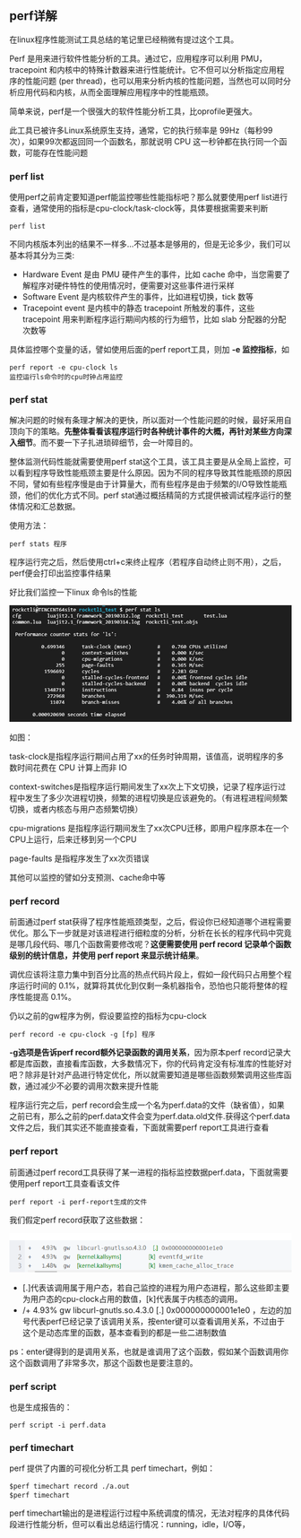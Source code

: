 ## perf详解
在linux程序性能测试工具总结的笔记里已经稍微有提过这个工具。

Perf 是用来进行软件性能分析的工具。通过它，应用程序可以利用 PMU，tracepoint 和内核中的特殊计数器来进行性能统计。它不但可以分析指定应用程序的性能问题 (per thread)，也可以用来分析内核的性能问题，当然也可以同时分析应用代码和内核，从而全面理解应用程序中的性能瓶颈。

简单来说，perf是一个很强大的软件性能分析工具，比oprofile更强大。

此工具已被许多Linux系统原生支持，通常，它的执行频率是 99Hz（每秒99次），如果99次都返回同一个函数名，那就说明 CPU 这一秒钟都在执行同一个函数，可能存在性能问题

### perf list
使用perf之前肯定要知道perf能监控哪些性能指标吧？那么就要使用perf list进行查看，通常使用的指标是cpu-clock/task-clock等，具体要根据需要来判断

```
perf list
```

不同内核版本列出的结果不一样多…不过基本是够用的，但是无论多少，我们可以基本将其分为三类:

 - Hardware Event 是由 PMU 硬件产生的事件，比如 cache 命中，当您需要了解程序对硬件特性的使用情况时，便需要对这些事件进行采样
 - Software Event 是内核软件产生的事件，比如进程切换，tick 数等
 - Tracepoint event 是内核中的静态 tracepoint 所触发的事件，这些 tracepoint 用来判断程序运行期间内核的行为细节，比如 slab 分配器的分配次数等

具体监控哪个变量的话，譬如使用后面的perf report工具，则加 **-e 监控指标**，如

```
perf report -e cpu-clock ls
监控运行ls命令时的cpu时钟占用监控
```

### perf stat
解决问题的时候有条理才解决的更快，所以面对一个性能问题的时候，最好采用自顶向下的策略。**先整体看看该程序运行时各种统计事件的大概，再针对某些方向深入细节**。而不要一下子扎进琐碎细节，会一叶障目的。

整体监测代码性能就需要使用perf stat这个工具，该工具主要是从全局上监控，可以看到程序导致性能瓶颈主要是什么原因。因为不同的程序导致其性能瓶颈的原因不同，譬如有些程序慢是由于计算量大，而有些程序是由于频繁的I/O导致性能瓶颈，他们的优化方式不同。perf stat通过概括精简的方式提供被调试程序运行的整体情况和汇总数据。

使用方法：

```
perf stats 程序
```

程序运行完之后，然后使用ctrl+c来终止程序（若程序自动终止则不用），之后，perf便会打印出监控事件结果

好比我们监控一下linux 命令ls的性能

![](image/perf0.png)

如图：

task-clock是指程序运行期间占用了xx的任务时钟周期，该值高，说明程序的多数时间花费在 CPU 计算上而非 IO

context-switches是指程序运行期间发生了xx次上下文切换，记录了程序运行过程中发生了多少次进程切换，频繁的进程切换是应该避免的。（有进程进程间频繁切换，或者内核态与用户态频繁切换）

cpu-migrations 是指程序运行期间发生了xx次CPU迁移，即用户程序原本在一个CPU上运行，后来迁移到另一个CPU

page-faults 是指程序发生了xx次页错误

其他可以监控的譬如分支预测、cache命中等

### perf record
前面通过perf stat获得了程序性能瓶颈类型，之后，假设你已经知道哪个进程需要优化。那么下一步就是对该进程进行细粒度的分析，分析在长长的程序代码中究竟是哪几段代码、哪几个函数需要修改呢？**这便需要使用 perf record 记录单个函数级别的统计信息，并使用 perf report 来显示统计结果**。

调优应该将注意力集中到百分比高的热点代码片段上，假如一段代码只占用整个程序运行时间的 0.1%，就算将其优化到仅剩一条机器指令，恐怕也只能将整体的程序性能提高 0.1%。

仍以之前的gw程序为例，假设要监控的指标为cpu-clock

```
perf record -e cpu-clock -g [fp] 程序
```

**-g选项是告诉perf record额外记录函数的调用关系**，因为原本perf record记录大都是库函数，直接看库函数，大多数情况下，你的代码肯定没有标准库的性能好对吧？除非是针对产品进行特定优化，所以就需要知道是哪些函数频繁调用这些库函数，通过减少不必要的调用次数来提升性能

程序运行完之后，perf record会生成一个名为perf.data的文件（缺省值），如果之前已有，那么之前的perf.data文件会变为perf.data.old文件.获得这个perf.data文件之后，我们其实还不能直接查看，下面就需要perf report工具进行查看

### perf report
前面通过perf record工具获得了某一进程的指标监控数据perf.data，下面就需要使用perf report工具查看该文件

```
perf report -i perf-report生成的文件
```

我们假定perf record获取了这些数据：

![](image/perf1.png)

 - [.]代表该调用属于用户态，若自己监控的进程为用户态进程，那么这些即主要为用户态的cpu-clock占用的数值，[k]代表属于内核态的调用。
 - /+ 4.93% gw libcurl-gnutls.so.4.3.0 [.] 0x000000000001e1e0 ，左边的加号代表perf已经记录了该调用关系，按enter键可以查看调用关系，不过由于这个是动态库里的函数，基本查看到的都是一些二进制数值


ps：enter键得到的是调用关系，也就是谁调用了这个函数，假如某个函数调用你这个函数调用了非常多次，那这个函数也是要注意的。


### perf script

也是生成报告的：

```
perf script -i perf.data
```

### perf timechart
perf 提供了内置的可视化分析工具 perf timechart，例如：

```
$perf timechart record ./a.out
$perf timechart
```

perf timechart输出的是进程运行过程中系统调度的情况，无法对程序的具体代码段进行性能分析，但可以看出总结运行情况：running，idle，I/O等，